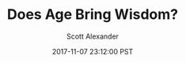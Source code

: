 ---
layout: podcast
title: "Does Age Bring Wisdom?"
author: Scott Alexander
description: https://slatestarcodex.com/2017/11/07/does-age-bring-wisdom/
date: 2017-11-07 23:12:00 PST
length: 1606282
duration: 401
guid: does-age-bring-wisdom
---